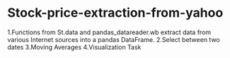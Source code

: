 # Stock-price-extraction-from-yahoo

1.Functions from St.data and pandas_datareader.wb extract data from various Internet sources into a pandas DataFrame. 
2.Select between two dates
3.Moving Averages
4.Visualization Task 

